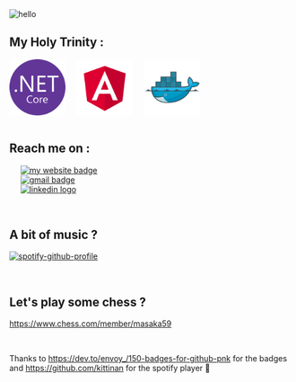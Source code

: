 <!-- gif -->
<img src="assets/hello_cropped.gif" alt="hello">

<br>

<!-- about me -->
<!-- stack -->
## My Holy Trinity :
<div style="display: flex; align-items: center; gap: 20px;">
    <img src="assets/NET%20core.png" width="100" height="100" alt="ASP.NET core icon">
    <img src="assets/Angular.png" width="100" height="100" alt="Angular icon">
    <img src="assets/Docker.png" width="100" height="100" alt="Docker icon">
</div>

<br>

<!-- contact -->
## Reach me on :
&nbsp;&nbsp;&nbsp;&nbsp; <a href="https://portfolio.pierrefraisse.dev/" target="_blank"><img src="https://img.shields.io/badge/website-000000?style=for-the-badge&logo=About.me&logoColor=white" alt="my website badge"></a> <br>
&nbsp;&nbsp;&nbsp;&nbsp; <a href="mailto:pierrefraisse90@gmail.com" target="_blank"><img src="https://img.shields.io/badge/Gmail-D14836?style=for-the-badge&logo=gmail&logoColor=white" alt="gmail badge"></a> <br>
&nbsp;&nbsp;&nbsp;&nbsp; <a href="https://www.linkedin.com/in/pierre-fraisse-83b4b5253/" target="_blank"><img src="https://img.shields.io/badge/LinkedIn-0077B5?style=for-the-badge&logo=linkedin&logoColor=white" alt="linkedin logo"></a>

<br>

<!-- spotify -->
## A bit of music ?
[![spotify-github-profile](https://spotify-github-profile.kittinanx.com/api/view?uid=21h64xlyb74hjtpguumzr3uxq&cover_image=true&theme=default&show_offline=false&background_color=121212&interchange=false)](https://github.com/kittinan/spotify-github-profile)

<br>

<!-- chess.com -->
## Let's play some chess ?
https://www.chess.com/member/masaka59

<br>

Thanks to https://dev.to/envoy_/150-badges-for-github-pnk for the badges and https://github.com/kittinan for the spotify player 👏
